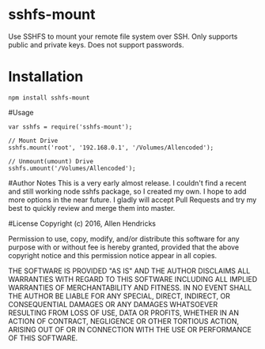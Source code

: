 # sshfs-mount
Use SSHFS to mount your remote file system over SSH. Only supports public and private keys. Does not support passwords.

# Installation
```npm install sshfs-mount```

#Usage
```
var sshfs = require('sshfs-mount');

// Mount Drive
sshfs.mount('root', '192.168.0.1', '/Volumes/Allencoded');

// Unmount(umount) Drive
sshfs.umount('/Volumes/Allencoded');
```

#Author Notes
This is a very early almost release. I couldn't find a recent and still working node sshfs package, so I created my own. I hope to add more options in the near future. I gladly will accept Pull Requests and try my best to quickly review and merge them into master. 

#License
Copyright (c) 2016, Allen Hendricks

Permission to use, copy, modify, and/or distribute this software for any purpose with or without fee is hereby granted, provided that the above copyright notice and this permission notice appear in all copies.

THE SOFTWARE IS PROVIDED "AS IS" AND THE AUTHOR DISCLAIMS ALL WARRANTIES WITH REGARD TO THIS SOFTWARE INCLUDING ALL IMPLIED WARRANTIES OF MERCHANTABILITY AND FITNESS. IN NO EVENT SHALL THE AUTHOR BE LIABLE FOR ANY SPECIAL, DIRECT, INDIRECT, OR CONSEQUENTIAL DAMAGES OR ANY DAMAGES WHATSOEVER RESULTING FROM LOSS OF USE, DATA OR PROFITS, WHETHER IN AN ACTION OF CONTRACT, NEGLIGENCE OR OTHER TORTIOUS ACTION, ARISING OUT OF OR IN CONNECTION WITH THE USE OR PERFORMANCE OF THIS SOFTWARE.
